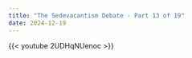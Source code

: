 ```yaml
---
title: "The Sedevacantism Debate - Part 13 of 19"
date: 2024-12-19
---
```


{{< youtube 2UDHqNUenoc >}}
